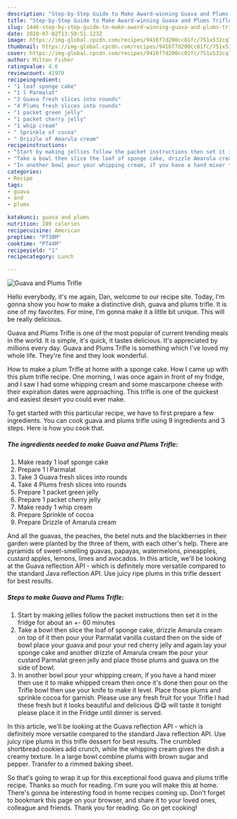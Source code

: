 ```yaml
---
description: "Step-by-Step Guide to Make Award-winning Guava and Plums Trifle"
title: "Step-by-Step Guide to Make Award-winning Guava and Plums Trifle"
slug: 1446-step-by-step-guide-to-make-award-winning-guava-and-plums-trifle
date: 2020-07-02T13:59:51.123Z
image: https://img-global.cpcdn.com/recipes/9416f7d200cc01fc/751x532cq70/guava-and-plums-trifle-recipe-main-photo.jpg
thumbnail: https://img-global.cpcdn.com/recipes/9416f7d200cc01fc/751x532cq70/guava-and-plums-trifle-recipe-main-photo.jpg
cover: https://img-global.cpcdn.com/recipes/9416f7d200cc01fc/751x532cq70/guava-and-plums-trifle-recipe-main-photo.jpg
author: Milton Fisher
ratingvalue: 4.6
reviewcount: 41970
recipeingredient:
- "1 loaf sponge cake"
- "1 l Parmalat"
- "3 Guava fresh slices into rounds"
- "4 Plums fresh slices into rounds"
- "1 packet green jelly"
- "1 packet cherry jelly"
- "1 whip cream"
- " Sprinkle of cocoa"
- " Drizzle of Amarula cream"
recipeinstructions:
- "Start by making jellies follow the packet instructions then set it in the fridge for about an +- 60 minutes"
- "Take a bowl then slice the loaf of sponge cake, drizzle Amarula cream on top of it then pour your Parmalat vanilla custard then on the side of bowl place your guava and pour your red cherry jelly and again lay your sponge cake and another drizzle of Amarula cream the pour your custard Parmalat green jelly and place those plums and guava on the side of bowl."
- "In another bowl pour your whipping cream, if you have a hand mixer then use it to make whipped cream then once it&#39;s done then pour on the Trifle bowl then use your knife to make it level. Place those plums and sprinkle cocoa for garnish. Please use any fresh fruit for your Trifle I had these fresh but it looks beautiful and delicious 😋😋 will taste it tonight please place it in the Fridge until dinner is served."
categories:
- Recipe
tags:
- guava
- and
- plums

katakunci: guava and plums 
nutrition: 289 calories
recipecuisine: American
preptime: "PT38M"
cooktime: "PT44M"
recipeyield: "1"
recipecategory: Lunch

---
```



![Guava and Plums Trifle](https://img-global.cpcdn.com/recipes/9416f7d200cc01fc/751x532cq70/guava-and-plums-trifle-recipe-main-photo.jpg)

Hello everybody, it's me again, Dan, welcome to our recipe site. Today, I'm gonna show you how to make a distinctive dish, guava and plums trifle. It is one of my favorites. For mine, I'm gonna make it a little bit unique. This will be really delicious.

Guava and Plums Trifle is one of the most popular of current trending meals in the world. It is simple, it's quick, it tastes delicious. It's appreciated by millions every day. Guava and Plums Trifle is something which I've loved my whole life. They're fine and they look wonderful.

How to make a plum Trifle at home with a sponge cake. How I came up with this plum trifle recipe. One morning, I was once again in front of my fridge, and I saw I had some whipping cream and some mascarpone cheese with their expiration dates were approaching. This trifle is one of the quickest and easiest desert you could ever make.


To get started with this particular recipe, we have to first prepare a few ingredients. You can cook guava and plums trifle using 9 ingredients and 3 steps. Here is how you cook that.

<!--inarticleads1-->

##### The ingredients needed to make Guava and Plums Trifle:

1. Make ready 1 loaf sponge cake
1. Prepare 1 l Parmalat
1. Take 3 Guava fresh slices into rounds
1. Take 4 Plums fresh slices into rounds
1. Prepare 1 packet green jelly
1. Prepare 1 packet cherry jelly
1. Make ready 1 whip cream
1. Prepare  Sprinkle of cocoa
1. Prepare  Drizzle of Amarula cream


And all the guavas, the peaches, the betel nuts and the blackberries in their garden were planted by the three of them, with each other&#39;s help. There are pyramids of sweet-smelling guavas, papayas, watermelons, pineapples, custard apples, lemons, limes and avocados. In this article, we&#39;ll be looking at the Guava reflection API - which is definitely more versatile compared to the standard Java reflection API. Use juicy ripe plums in this trifle dessert for best results. 

<!--inarticleads2-->

##### Steps to make Guava and Plums Trifle:

1. Start by making jellies follow the packet instructions then set it in the fridge for about an +- 60 minutes
1. Take a bowl then slice the loaf of sponge cake, drizzle Amarula cream on top of it then pour your Parmalat vanilla custard then on the side of bowl place your guava and pour your red cherry jelly and again lay your sponge cake and another drizzle of Amarula cream the pour your custard Parmalat green jelly and place those plums and guava on the side of bowl.
1. In another bowl pour your whipping cream, if you have a hand mixer then use it to make whipped cream then once it&#39;s done then pour on the Trifle bowl then use your knife to make it level. Place those plums and sprinkle cocoa for garnish. Please use any fresh fruit for your Trifle I had these fresh but it looks beautiful and delicious 😋😋 will taste it tonight please place it in the Fridge until dinner is served.


In this article, we&#39;ll be looking at the Guava reflection API - which is definitely more versatile compared to the standard Java reflection API. Use juicy ripe plums in this trifle dessert for best results. The crumbled shortbread cookies add crunch, while the whipping cream gives the dish a creamy texture. In a large bowl combine plums with brown sugar and pepper. Transfer to a rimmed baking sheet. 

So that's going to wrap it up for this exceptional food guava and plums trifle recipe. Thanks so much for reading. I'm sure you will make this at home. There's gonna be interesting food in home recipes coming up. Don't forget to bookmark this page on your browser, and share it to your loved ones, colleague and friends. Thank you for reading. Go on get cooking!
